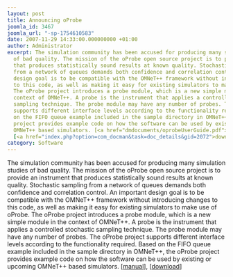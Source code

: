 ```yaml
---
layout: post
title: Announcing oProbe
joomla_id: 3467
joomla_url: "-sp-1754610583"
date: 2007-11-29 14:33:00.000000000 +01:00
author: Administrator
excerpt: The simulation community has been accused for producing many simulation studies
  of bad quality. The mission of the oProbe open source project is to provide an instrument
  that produces statistically sound results at known quality. Stochastic sampling
  from a network of queues demands both confidence and correlation control. An important
  design goal is to be compatible with the OMNeT++ framework without introducing changes
  to this code, as well as making it easy for existing simulators to make use of oProbe.
  The oProbe project introduces a probe module, which is a new simple module in the
  context of OMNeT++. A probe is the instrument that applies a controlled stochastic
  sampling technique. The probe module may have any number of probes. The oProbe project
  supports different interface levels according to the functionality required. Based
  on the FIFO queue example included in the sample directory in OMNeT++, the oProbe
  project provides example code on how the software can be used by existing or upcoming
  OMNeT++ based simulators. [<a href="dmdocuments/oprobeUserGuide.pdf">manual</a>],
  [<a href="index.php?option=com_docman&task=doc_details&gid=2072">download</a>]
category: Software
---
```

The simulation community has been accused for producing many simulation studies of bad quality. The mission of the oProbe open source project is to provide an instrument that produces statistically sound results at known quality. Stochastic sampling from a network of queues demands both confidence and correlation control. An important design goal is to be compatible with the OMNeT++ framework without introducing changes to this code, as well as making it easy for existing simulators to make use of oProbe. The oProbe project introduces a probe module, which is a new simple module in the context of OMNeT++. A probe is the instrument that applies a controlled stochastic sampling technique. The probe module may have any number of probes. The oProbe project supports different interface levels according to the functionality required. Based on the FIFO queue example included in the sample directory in OMNeT++, the oProbe project provides example code on how the software can be used by existing or upcoming OMNeT++ based simulators. [<a href="dmdocuments/oprobeUserGuide.pdf">manual</a>], [<a href="index.php?option=com_docman&task=doc_details&gid=2072">download</a>] 

